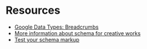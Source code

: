 Resources
==========

- [Google Data Types: Breadcrumbs](https://developers.google.com/search/docs/data-types/breadcrumbs)
- [More information about schema for creative works](http://schema.org/BreadcrumbList)
- [Test your schema markup](https://search.google.com/structured-data/testing-tool)